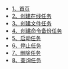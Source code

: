 * [1、首页](/)
* [2、创建在线任务](docs/createtask.md)
* [3、创建文件任务](docs/createfiletask.md)  
* [4、创建命令备份任务](docs/404.md)
* [5、启动任务](docs/starttask.md)
* [6、停止任务](docs/stoptask.md)  
* [7、删除任务](docs/removetask.md)
* [8、查询任务](docs/listtask.md)


<!--- Getting started

  - [Quick start](blog/aa)
  - [Writing more pages](more-pages.md)
  - [Custom navbar](custom-navbar.md)
  - [Cover page](cover.md)

- Customization

  - [Configuration](configuration.md)
  - [Themes](themes.md)
  - [List of Plugins](plugins.md)
  - [Write a Plugin](write-a-plugin.md)
  - [Markdown configuration](markdown.md)
  - [Language highlighting](language-highlight.md)

- Guide

  - [Deploy](deploy.md)
  - [Helpers](helpers.md)
  - [Vue compatibility](vue.md)
  - [CDN](cdn.md)
  - [Offline Mode(PWA)](pwa.md)
  - [Server-Side Rendering(SSR)](ssr.md)
  - [Embed Files](embed-files.md)-->

[comment]: <> (- **Links**)

[comment]: <> (- [![code]&#40;https://icongr.am/clarity/link.svg?size=16&color=808080&#41; 京东云]&#40;https://www.jdcloud.com&#41;)

[comment]: <> (- [![code]&#40;https://icongr.am/clarity/link.svg?size=16&color=808080&#41; 申请友链]&#40;#&#41;)